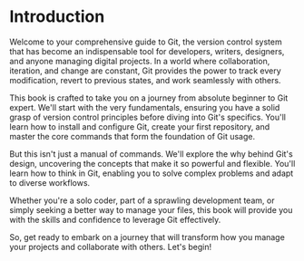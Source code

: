# Introduction

Welcome to your comprehensive guide to Git, the version control system that has become an indispensable tool for developers, writers, designers, and anyone managing digital projects. In a world where collaboration, iteration, and change are constant, Git provides the power to track every modification, revert to previous states, and work seamlessly with others.

This book is crafted to take you on a journey from absolute beginner to Git expert. We'll start with the very fundamentals, ensuring you have a solid grasp of version control principles before diving into Git's specifics. You'll learn how to install and configure Git, create your first repository, and master the core commands that form the foundation of Git usage.

But this isn't just a manual of commands. We'll explore the why behind Git's design, uncovering the concepts that make it so powerful and flexible. You'll learn how to think in Git, enabling you to solve complex problems and adapt to diverse workflows.

Whether you're a solo coder, part of a sprawling development team, or simply seeking a better way to manage your files, this book will provide you with the skills and confidence to leverage Git effectively.

So, get ready to embark on a journey that will transform how you manage your projects and collaborate with others. Let's begin!
 
